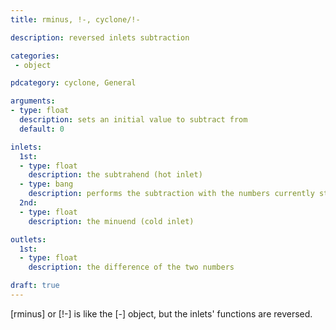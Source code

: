 ```yaml
---
title: rminus, !-, cyclone/!-

description: reversed inlets subtraction

categories:
 - object

pdcategory: cyclone, General

arguments:
- type: float
  description: sets an initial value to subtract from
  default: 0

inlets:
  1st:
  - type: float
    description: the subtrahend (hot inlet)
  - type: bang
    description: performs the subtraction with the numbers currently stored
  2nd:
  - type: float
    description: the minuend (cold inlet)

outlets:
  1st:
  - type: float
    description: the difference of the two numbers

draft: true
---
```


[rminus] or [!-] is like the [-] object, but the inlets' functions are reversed.
